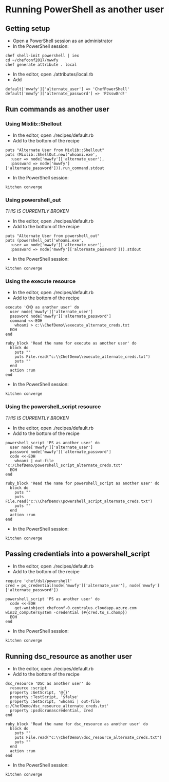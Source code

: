 # Running PowerShell as another user

## Getting setup

* Open a PowerShell session as an administrator
* In the PowerShell session:

```
chef shell-init powershell | iex
cd ~/chefconf2017/mwwfy
chef generate attribute . local
```

* In the editor, open ./attributes/local.rb
* Add

```
default['mwwfy']['alternate_user'] => 'ChefPowerShell'
default['mmwfy']['alternate_password'] => 'P2ssw0rd!'
```

## Run commands as another user

### Using Mixlib::Shellout

* In the editor, open ./recipes/default.rb
* Add to the bottom of the recipe

```
puts "Alternate User from Mixlib::Shellout"
puts (Mixlib::ShellOut.new('whoami.exe', 
  :user => node['mwwfy']['alternate_user'], 
  :password => node['mwwfy']['alternate_password'])).run_command.stdout
```

* In the PowerShell session:

```
kitchen converge
```

### Using powershell_out

*THIS IS CURRENTLY BROKEN*

* In the editor, open ./recipes/default.rb
* Add to the bottom of the recipe

```
puts "Alternate User from powershell_out"
puts (powershell_out('whoami.exe', 
  :user => node['mwwfy']['alternate_user'], 
  :password => node['mwwfy']['alternate_password'])).stdout
```

* In the PowerShell session:

```
kitchen converge
```

### Using the execute resource

* In the editor, open ./recipes/default.rb
* Add to the bottom of the recipe

```
execute 'CMD as another user' do
  user node['mwwfy']['alternate_user']
  password node['mwwfy']['alternate_password']
  command <<-EOH
    whoami > c:\\ChefDemo\\execute_alternate_creds.txt
  EOH
end

ruby_block 'Read the name for execute as another user' do
  block do
    puts ""
    puts File.read("c:\\ChefDemo\\execute_alternate_creds.txt")
    puts ""
  end
  action :run
end
```

* In the PowerShell session:

```
kitchen converge
```

### Using the powershell_script resource

*THIS IS CURRENTLY BROKEN*

* In the editor, open ./recipes/default.rb
* Add to the bottom of the recipe

```
powershell_script 'PS as another user' do
  user node['mwwfy']['alternate_user']
  password node['mwwfy']['alternate_password']
  code <<-EOH
    whoami | out-file 'c:/ChefDemo/powershell_script_alternate_creds.txt'
  EOH
end

ruby_block 'Read the name for powershell_script as another user' do
  block do
    puts ""
    puts File.read("c:\\ChefDemo\\powershell_script_alternate_creds.txt")
    puts ""
  end
  action :run
end
```

* In the PowerShell session:

```
kitchen converge
```

## Passing credentials into a powershell_script

* In the editor, open ./recipes/default.rb
* Add to the bottom of the recipe

```
require 'chef/dsl/powershell'
cred = ps_credential(node['mwwfy']['alternate_user'], node['mwwfy']['alternate_password'])

powershell_script 'PS as another user' do
  code <<-EOH
    get-wmiobject chefconf-0.centralus.cloudapp.azure.com win32_computersystem -credential (#{cred.to_s.chomp})
  EOH
end
```

* In the PowerShell session:

```
kitchen converge
```

## Running dsc_resource as another user

* In the editor, open ./recipes/default.rb
* Add to the bottom of the recipe

```
dsc_resource 'DSC as another user' do
  resource :script
  property :GetScript, '@{}'
  property :TestScript, '$false'
  property :SetScript, 'whoami | out-file c:/ChefDemo/dsc_resource_alternate_creds.txt'
  property :psdscrunascredential, cred
end

ruby_block 'Read the name for dsc_resource as another user' do
  block do
    puts ""
    puts File.read("c:\\ChefDemo\\dsc_resource_alternate_creds.txt")
    puts ""
  end
  action :run
end
```

* In the PowerShell session:

```
kitchen converge
```
